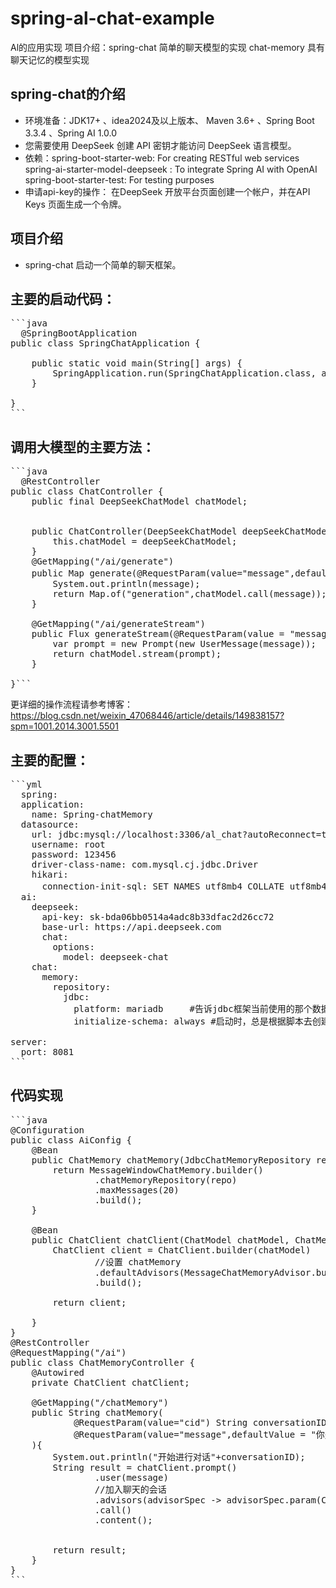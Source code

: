 # spring-al-chat-example
Al的应用实现
项目介绍：spring-chat 简单的聊天模型的实现
        chat-memory 具有聊天记忆的模型实现
## spring-chat的介绍
- 环境准备：JDK17+ 、idea2024及以上版本、 Maven 3.6+ 、Spring Boot 3.3.4 、Spring AI 1.0.0
- 您需要使用 DeepSeek 创建 API 密钥才能访问 DeepSeek 语言模型。
- 依赖：spring-boot-starter-web: For creating RESTful web services
spring-ai-starter-model-deepseek : To integrate Spring AI with OpenAI
spring-boot-starter-test: For testing purposes
- 申请api-key的操作：
在DeepSeek 开放平台页面创建一个帐户，并在API Keys 页面生成一个令牌。
## 项目介绍
- spring-chat 启动一个简单的聊天框架。
## 主要的启动代码：
<pre>```java 
  @SpringBootApplication
public class SpringChatApplication {

    public static void main(String[] args) {
        SpringApplication.run(SpringChatApplication.class, args);
    }

}
```</pre>
## 调用大模型的主要方法：
<pre>```java
  @RestController
public class ChatController {
    public final DeepSeekChatModel chatModel;


    public ChatController(DeepSeekChatModel deepSeekChatModel) {
        this.chatModel = deepSeekChatModel;
    }
    @GetMapping("/ai/generate")
    public Map generate(@RequestParam(value="message",defaultValue="介绍一下自己")String message) {
        System.out.println(message);
        return Map.of("generation",chatModel.call(message));
    }

    @GetMapping("/ai/generateStream")
    public Flux<ChatResponse> generateStream(@RequestParam(value = "message", defaultValue = "Tell me a joke") String message) {
        var prompt = new Prompt(new UserMessage(message));
        return chatModel.stream(prompt);
    }

}```</pre>
更详细的操作流程请参考博客：https://blog.csdn.net/weixin_47068446/article/details/149838157?spm=1001.2014.3001.5501
## 主要的配置：
<pre >```yml
  spring:
  application:
    name: Spring-chatMemory
  datasource:
    url: jdbc:mysql://localhost:3306/al_chat?autoReconnect=true&useUnicode=true&characterEncoding=utf-8&autoReconnect=true
    username: root
    password: 123456
    driver-class-name: com.mysql.cj.jdbc.Driver
    hikari:
      connection-init-sql: SET NAMES utf8mb4 COLLATE utf8mb4_unicode_ci        #确保每条 JDBC 连接都使用 utf8mb4 字符集并指定 utf8mb4_unicode_ci 排序
  ai:
    deepseek:
      api-key: sk-bda06bb0514a4adc8b33dfac2d26cc72
      base-url: https://api.deepseek.com
      chat:
        options:
          model: deepseek-chat
    chat:
      memory:
        repository:
          jdbc:
            platform: mariadb     #告诉jdbc框架当前使用的那个数据库
            initialize-schema: always #启动时，总是根据脚本去创建对应的数据库

server:
  port: 8081
```</pre>
## 代码实现
<pre>```java
@Configuration
public class AiConfig {
    @Bean
    public ChatMemory chatMemory(JdbcChatMemoryRepository repo){
        return MessageWindowChatMemory.builder()
                .chatMemoryRepository(repo)
                .maxMessages(20)
                .build();
    }

    @Bean
    public ChatClient chatClient(ChatModel chatModel, ChatMemory memory){
        ChatClient client = ChatClient.builder(chatModel)
                //设置 chatMemory
                .defaultAdvisors(MessageChatMemoryAdvisor.builder(memory).build())
                .build();

        return client;

    }
}
@RestController
@RequestMapping("/ai")
public class ChatMemoryController {
    @Autowired
    private ChatClient chatClient;

    @GetMapping("/chatMemory")
    public String chatMemory(
            @RequestParam(value="cid") String conversationID,
            @RequestParam(value="message",defaultValue = "你是谁？") String message
    ){
        System.out.println("开始进行对话"+conversationID);
        String result = chatClient.prompt()
                .user(message)
                //加入聊天的会话
                .advisors(advisorSpec -> advisorSpec.param(ChatMemory.CONVERSATION_ID, conversationID))
                .call()
                .content();


        return result;
    }
}
```</pre>
